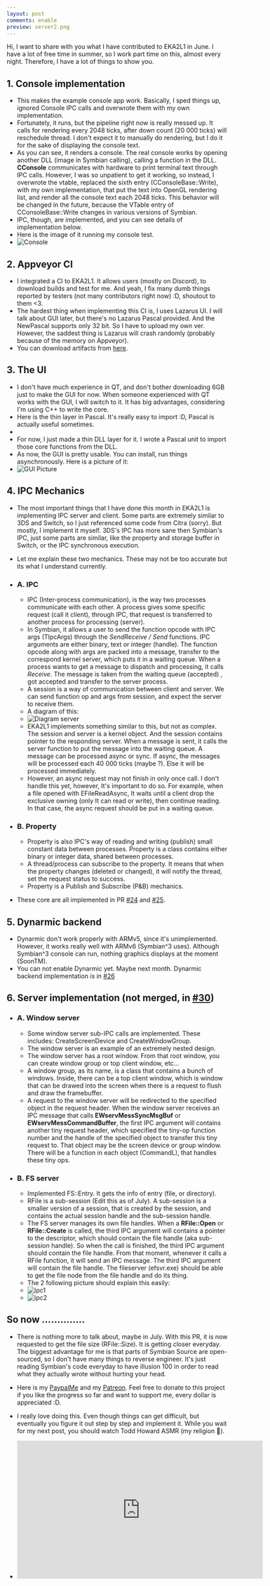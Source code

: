 ```yaml
--- 
layout: post
comments: enable
preview: server2.png
---
```


Hi, I want to share with you what I have contributed to EKA2L1 in June. I have a lot of free time in summer, so I work part time on this, almost every night. Therefore, I have a lot of things to show you.

## 1. Console implementation
- This makes the example console app work. Basically, I sped things up, ignored Console IPC calls and overwrote them with my own implementation. 
- Fortunately, it runs, but the pipeline right now is really messed up. It calls for rendering every 2048 ticks, after down count (20 000 ticks) will reschedule thread. I don't expect it to manually do rendering, but I do it for the sake of displaying the console text.
- As you can see, it renders a console. The real console works by opening another DLL (image in Symbian calling), calling a function in the DLL. **CConsole** communicates with hardware to print terminal text through IPC calls. However, I was so unpatient to get it working, so instead, I overwrote the vtable, replaced the sixth entry (CConsoleBase::Write), with my own implementation, that put the text into OpenGL rendering list, and render all the console text each 2048 ticks. This behavior will be changed in the future, because the VTable entry of CConsoleBase::Write changes in various versions of Symbian.
- IPC, though, are implemented, and you can see details of implementation below.
- Here is the image of it running my console test. 
- ![Console](https://media.discordapp.net/attachments/431430141319708692/455664435717996544/Symbian.png?width=255&height=473)

## 2. Appveyor CI
- I integrated a CI to EKA2L1. It allows users (mostly on Discord), to download builds and test for me. And yeah, I fix many dumb things reported by testers (not many contributors right now) :D, shoutout to them <3.
- The hardest thing when implementing this CI is, I uses Lazarus UI. I will talk about GUI later, but there's no Lazarus Pascal provided. And the NewPascal supports only 32 bit. So I have to upload my own ver. However, the saddest thing is Lazarus will crash randomly (probably because of the memory on Appveyor).
- You can download artifacts from [here](https://ci.appveyor.com/project/bentokun/eka2l1-mjiuq).

## 3. The UI
- I don't have much experience in QT, and don't bother downloading 6GB just to make the GUI for now. When someone experienced with QT works with the GUI, I will switch to it. It has big advantages, considering I'm using C++ to write the core. 
- Here is the thin layer in Pascal. It's really easy to import :D, Pascal is actually useful sometimes.
- <script src="https://gist.github.com/bentokun/7d55361402977c987132d61fd60a5a92.js"></script>
- For now, I just made a thin DLL layer for it. I wrote a Pascal unit to import those core functions from the DLL.
- As now, the GUI is pretty usable. You can install, run things asynchronously. Here is a picture of it:
- ![GUI Picture](https://media.discordapp.net/attachments/431430141319708692/455663094807658497/Symbian.JPG?width=645&height=474)

## 4. IPC Mechanics
- The most important things that I have done this month in EKA2L1 is implementing IPC server and client. Some parts are extremely similar to 3DS and Switch, so I just referenced some code from Citra (sorry). But mostly, I implement it myself. 3DS's IPC has more sane then Symbian's IPC, just some parts are similar, like the property and storage buffer in Switch, or the IPC synchronous execution. 
- Let me explain these two mechanics. These may not be too accurate but its what I understand currently.

- ### A. IPC
   * IPC (Inter-process communication), is the way two processes communicate with each other. A process gives some specific request (call it client), through 
   IPC, that request is transferred to another process for processing (server).
   * In Symbian, it allows a user to send the function opcode with IPC args (TIpcArgs) through the *SendReceive / Send* functions. IPC arguments are either
   binary, text or integer (handle). The function opcode along with args are packed into a message, transfer to the correspond kernel server, which puts it
   in a waiting queue. When a process wants to get a message to dispatch and processing, it calls *Receive*. The message is taken from the waiting queue (accepted)
   , got accepted and transfer to the server process.
   * A session is a way of communication between client and server. We can send function op and args from session, and expect the server to receive them.
   * A diagram of this:
   * ![Diagram server](/assets/server2.png)
   * EKA2L1 implements something similar to this, but not as complex. The session and server is a kernel object. 
   And the session contains pointer to the responding server. When a message is sent, it calls the server function to put the message into the waiting queue.
   A message can be processed async or sync. If async, the messages will be processed each 40 000 ticks (maybe ?). Else it will be processed immediately.
   * However, an async request may not finish in only once call. I don't handle this yet, however, It's important to do so. For example, when a file opened with EFileReadAsync, It waits until a client drop the exclusive owning (only It can read or write), then continue reading. In that case, the async request should be put in a waiting queue.
   
- ### B. Property
    * Property is also IPC's way of reading and writing (publish) small constant data between processes. Property is a class contains either binary or integer data, shared 
	between processes.
	*  A thread/process can subscribe to the property. It means that when the property changes (deleted or changed), it will notify the thread, set the request status 
	to success.
	* Property is a Publish and Subscribe (P&B) mechanics.
	
- These core are all implemented in PR [#24](https://github.com/EKA2L1/EKA2L1/pull/24) and [#25](https://github.com/EKA2L1/EKA2L1/pull/25).

## 5. Dynarmic backend
- Dynarmic don't work properly with ARMv5, since it's unimplemented. However, it works really well with ARMv6 (Symbian^3 uses). Although Symbian^3 console can run, nothing graphics displays at the moment (SoonTM). 
- You can not enable Dynarmic yet. Maybe next month. Dynarmic backend implementation is in [#26](https://github.com/EKA2L1/EKA2L1/pull/26)

## 6. Server implementation (not merged, in [#30](https://github.com/EKA2L1/EKA2L1/pull/30))
- ### A. Window server 
   * Some window server sub-IPC calls are implemented. These includes: CreateScreenDevice and CreateWindowGroup. 
   * The window server is an example of an extremely nested design.
   * The window server has a root window. From that root window, you can create window group or top client window, etc...
   * A window group, as its name, is a class that contains a bunch of windows. Inside, there can be a top client window, which is
 window that can be drawed into the screen when there is a request to flush and draw the framebuffer.
   * A request to the window server will be redirected to the specified object in the request header. When the window server receives an IPC message that calls **EWservMessSyncMsgBuf** or **EWservMessCommandBuffer**, the first IPC argument will contains another tiny request header, which specified the tiny-op function number and the handle of the specified object to transfer this tiny request to. That object may be the screen device or group window. There will be a function in each object (CommandL), that handles these tiny ops.
   
- ### B. FS server
   * Implemented FS::Entry. It gets the info of entry (file, or directory).
   * RFile is a sub-session (Edit this as of July). A sub-session is a smaller version of a session, that is created by the session, and contains the actual session handle and the sub-session handle. 
   * The FS server manages its own file handles. When a **RFile::Open** or **RFile::Create** is called, the third IPC argument will contains a pointer to the descriptor, which should contain the file handle (aka sub-session handle). So when the call is finished, the third IPC argument should contain the file handle. From that moment, whenever it calls a RFile function, it will send an IPC message. The third IPC argument will contain the file handle. The fileserver (efsvr.exe) should be able to get the file node from the file handle and do its thing.
   * The 2 following picture should explain this easily:
   * ![ipc1](/assets/ipc1.png)
   * ![ipc2](/assets/ipc2.png)

## So now ..............
   
- There is nothing more to talk about, maybe in July. With this PR, it is now requested to get the file size (RFile::Size). It is getting closer everyday. The biggest advantage for me is that parts of Symbian Source are open-sourced, so I don't have many things to reverse engineer. 
It's just reading Symbian's code everyday to have illusion 100 in order to read what they actually wrote without hurting your head.

- Here is my [PaypalMe](https://paypal.me/Thi573) and my [Patreon](https://patreon.com/fewdspuck). Feel free to donate to this project if you like the progress so far and want to support me, every dollar is appreciated :D.

- I really love doing this. Even though things can get difficult, but eventually you figure it out step by step and implement it. While you wait for my next post, you should watch Todd Howard ASMR (my religion 🙏).

- <iframe width="560" height="315" src="https://www.youtube.com/embed/3uOPGkEJ56Q" frameborder="0" allow="autoplay; encrypted-media" allowfullscreen></iframe>
